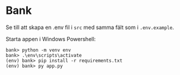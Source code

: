 # Bank

Se till att skapa en .env fil i `src` med samma fält som i `.env.example`.

Starta appen i Windows Powershell:
```
bank> python -m venv env
bank> .\env\scripts\activate
(env) bank> pip install -r requirements.txt
(env) bank> py app.py
```
